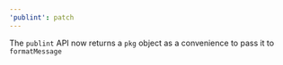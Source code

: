 ```yaml
---
'publint': patch
---
```


The `publint` API now returns a `pkg` object as a convenience to pass it to `formatMessage`
